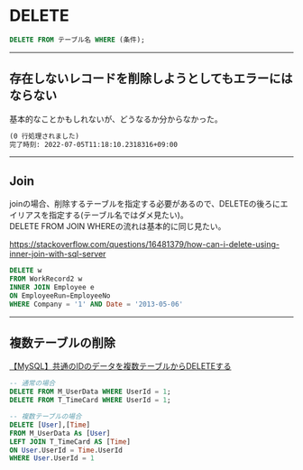 # DELETE

```sql : DELTE 基本
DELETE FROM テーブル名 WHERE (条件);
```

---

## 存在しないレコードを削除しようとしてもエラーにはならない

基本的なことかもしれないが、どうなるか分からなかった。  

``` txt
(0 行処理されました)
完了時刻: 2022-07-05T11:18:10.2318316+09:00
```

---

## Join

joinの場合、削除するテーブルを指定する必要があるので、DELETEの後ろにエイリアスを指定する(テーブル名ではダメ見たい)。  
DELETE FROM JOIN WHEREの流れは基本的に同じ見たい。  

<https://stackoverflow.com/questions/16481379/how-can-i-delete-using-inner-join-with-sql-server>  

``` sql
DELETE w
FROM WorkRecord2 w
INNER JOIN Employee e
ON EmployeeRun=EmployeeNo
WHERE Company = '1' AND Date = '2013-05-06'
```

---

## 複数テーブルの削除

[【MySQL】共通のIDのデータを複数テーブルからDELETEする](https://hamalabo.net/mysql-multi-delete)  

``` sql
-- 通常の場合
DELETE FROM M_UserData WHERE UserId = 1;
DELETE FROM T_TimeCard WHERE UserId = 1;

-- 複数テーブルの場合
DELETE [User],[Time]
FROM M_UserData As [User]
LEFT JOIN T_TimeCard AS [Time]
ON User.UserId = Time.UserId
WHERE User.UserId = 1
```
